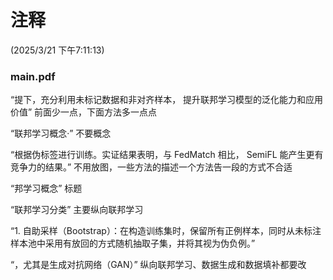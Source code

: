 # 注释  
(2025/3/21 下午7:11:13)

### main.pdf

“提下，充分利用未标记数据和非对齐样本， 提升联邦学习模型的泛化能力和应用价值” 前面少一点，下面方法多一点点

“联邦学习概念·” 不要概念

“根据伪标签进行训练。实证结果表明，与 FedMatch 相比， SemiFL 能产生更有竞争力的结果。” 不用放图，一些方法的描述一个方法告一段的方式不合适

“邦学习概念” 标题

“联邦学习分类” 主要纵向联邦学习

“1. 自助采样（Bootstrap）：在构造训练集时，保留所有正例样本，同时从未标注 样本池中采用有放回的方式随机抽取子集，并将其视为伪负例。”

“，尤其是生成对抗网络（GAN）” 纵向联邦学习、数据生成和数据填补都要改